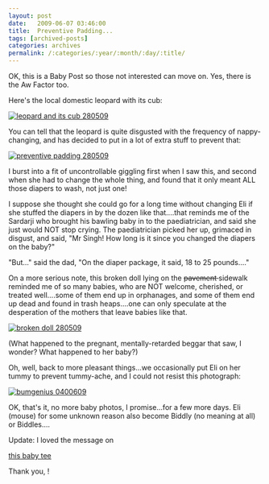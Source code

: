 ```yaml
---
layout: post
date:	2009-06-07 03:46:00
title:  Preventive Padding...
tags: [archived-posts]
categories: archives
permalink: /:categories/:year/:month/:day/:title/
---
```

OK, this is a Baby Post so those not interested can move on. Yes, there is the Aw Factor too.

Here's the local domestic leopard with its cub:


<a href="http://s562.photobucket.com/albums/ss67/pugaippadam/?action=view&current=IMG_1017.jpg" target="_blank"><img src="http://i562.photobucket.com/albums/ss67/pugaippadam/IMG_1017.jpg" border="0" alt="leopard and its cub 280509"></a>


You can tell that the leopard is quite disgusted with the frequency of nappy-changing, and has decided to put in a lot of extra stuff to prevent that:



<a href="http://s562.photobucket.com/albums/ss67/pugaippadam/?action=view&current=IMG_1018.jpg" target="_blank"><img src="http://i562.photobucket.com/albums/ss67/pugaippadam/IMG_1018.jpg" border="0" alt="preventive padding 280509"></a>


I burst into a fit of uncontrollable giggling first when I saw this, and second when she had to change the whole thing, and found that it only meant ALL those diapers to wash, not just one!

I suppose she thought she could go for a long time without changing Eli if she stuffed the diapers in by the dozen like that....that reminds me of the Sardarji who brought his bawling baby in to the paediatrician, and said she just would NOT stop crying. The paediatrician picked her up, grimaced in disgust, and said, "Mr Singh! How long is it since you changed the diapers on the baby?"

"But..." said the dad, "On the diaper package, it said, 18 to 25 pounds...."


On a more serious note, this broken doll lying on the <strike> pavement </strike> sidewalk reminded me of so many babies, who are NOT welcome, cherished, or treated well....some of them end up in orphanages, and some of them end up dead and found in trash heaps....one can only speculate at the desperation of the mothers that leave babies like that.


<a href="http://s562.photobucket.com/albums/ss67/pugaippadam/?action=view&current=IMG_1016.jpg" target="_blank"><img src="http://i562.photobucket.com/albums/ss67/pugaippadam/IMG_1016.jpg" border="0" alt="broken doll 280509"></a>


(What happened to the pregnant, mentally-retarded beggar that <LJ user="anushsh"> saw, I wonder? What happened to her baby?)


Oh, well, back to more pleasant things...we occasionally put Eli on her tummy to prevent tummy-ache, and I could not resist this photograph:


<a href="http://s562.photobucket.com/albums/ss67/pugaippadam/?action=view&current=IMG_1562.jpg" target="_blank"><img src="http://i562.photobucket.com/albums/ss67/pugaippadam/IMG_1562.jpg" border="0" alt="bumgenius 0400609"></a>

OK, that's it, no more baby photos, I promise...for a few more days. Eli (mouse) for some unknown reason also become Biddly (no meaning at all) or Biddles....


Update: I loved the message on 

<a href="http://www.thinkgeek.com/geek-kids/1-3-years/5e09/zoom/"> this baby tee </a>


Thank you, <LJ user="anushsh">!
